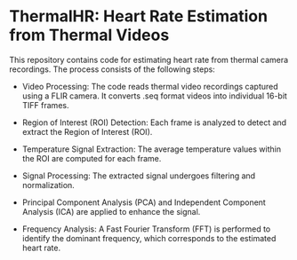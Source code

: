 # ThermalHR: Heart Rate Estimation from Thermal Videos

This repository contains code for estimating heart rate from thermal camera recordings. The process consists of the following steps:

- Video Processing:
  The code reads thermal video recordings captured using a FLIR camera.
  It converts .seq format videos into individual 16-bit TIFF frames.

- Region of Interest (ROI) Detection:
  Each frame is analyzed to detect and extract the Region of Interest (ROI).

- Temperature Signal Extraction:
  The average temperature values within the ROI are computed for each frame.

- Signal Processing:
  The extracted signal undergoes filtering and normalization.
- Principal Component Analysis (PCA) and Independent Component Analysis (ICA) are applied to enhance the signal.

- Frequency Analysis:
  A Fast Fourier Transform (FFT) is performed to identify the dominant frequency, which corresponds to the estimated heart rate.
